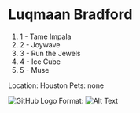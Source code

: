 # **Luqmaan Bradford**

1. 1 - Tame Impala
1. 2 - Joywave
1. 3 - Run the Jewels
1. 4 - Ice Cube
1. 5 - Muse

Location: Houston
Pets: none

![GitHub Logo](/images/logo.png)
Format: ![Alt Text](url)